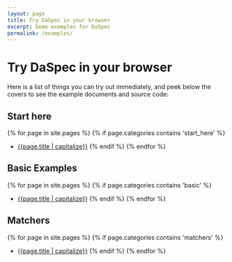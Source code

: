 ```yaml
---
layout: page
title: Try DaSpec in your browser
excerpt: Demo examples for DaSpec
permalink: /examples/
---
```


# Try DaSpec in your browser

Here is a list of things you can try out immediately, and peek below the covers to see the example documents and source code:

## Start here

{% for page in site.pages %}
  {% if page.categories contains 'start_here' %}
* [{{page.title | capitalize}}]({{page.url}})
  {% endif %}
{% endfor %}

## Basic Examples

{% for page in site.pages %}
  {% if page.categories contains 'basic' %}
* [{{page.title | capitalize}}]({{page.url}})
  {% endif %}
{% endfor %}

## Matchers

{% for page in site.pages %}
  {% if page.categories contains 'matchers' %}
* [{{page.title | capitalize}}]({{page.url}})
  {% endif %}
{% endfor %}

